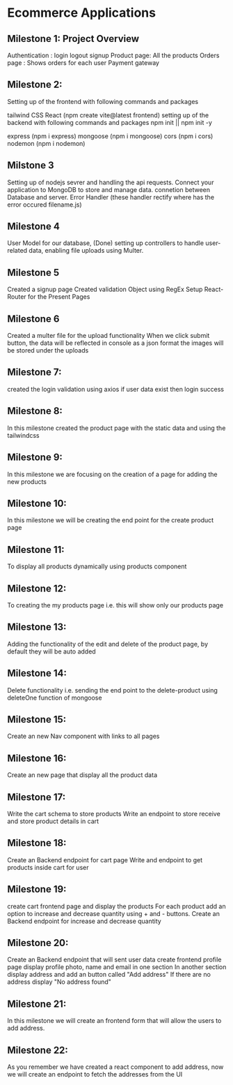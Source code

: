 # Ecommerce Applications

## Milestone 1: Project Overview
Authentication : login logout signup
Product page: All the products
Orders page : Shows orders for each user
Payment gateway

## Milestone 2:
Setting up of the frontend with following commands and packages

tailwind CSS
React (npm create vite@latest frontend)
setting up of the backend with following commands and packages npm init || npm init -y

express (npm i express)
mongoose (npm i mongoose)
cors (npm i cors)
nodemon (npm i nodemon)

## Milstone 3
Setting up of nodejs sevrer and handling the api requests.
Connect your application to MongoDB to store and manage data.
connetion between Database and server.
Error Handler (these handler rectify where has the error occured filename.js)

## Milestone 4
User Model for our database, (Done)
setting up controllers to handle user-related data,
enabling file uploads using Multer.

## Milestone 5
Created a signup page
Created validation Object using RegEx
Setup React-Router for the Present Pages

## Milestone 6
Created a multer file for the upload functionality
When we click submit button, the data will be reflected in console as a json format
the images will be stored under the uploads 


## Milestone 7:

created the login validation using axios
if user data exist then login success

## Milestone 8:

In this milestone created the product page with the static data and using the tailwindcss

## Milestone 9:

In this milestone we are focusing on the creation of a page for adding the new products

## Milestone 10:

In this milestone we will be creating the end point for the create product page

## Milestone 11:

To display all products dynamically using products component

## Milestone 12:

To creating the my products page i.e. this will show only our products page

## Milestone 13:

Adding the functionality of the edit and delete of the product page, by default they will be auto added

## Milestone 14:

Delete functionality i.e. sending the end point to the delete-product using deleteOne function of mongoose

## Milestone 15:

Create an new Nav component with links to all pages

## Milestone 16:

Create an new page that display all the product data

## Milestone 17:

Write the cart schema to store products
Write an endpoint to store receive and store product details in cart

## Milestone 18:

Create an Backend endpoint for cart page
Write and endpoint to get products inside cart for user

## Milestone 19:

create cart frontend page and display the products
For each product add an option to increase and decrease quantity using + and - buttons.
Create an Backend endpoint for increase and decrease quantity

## Milestone 20:

Create an Backend endpoint that will sent user data
create frontend profile page
display profile photo, name and email in one section
In another section display address and add an button called "Add address"
If there are no address display "No address found"

## Milestone 21:

In this milestone we will create an frontend form that will allow the users to add address. 


## Milestone 22:

As you remember we have created a react component to add address, now we will create an endpoint to fetch the addresses from the UI

